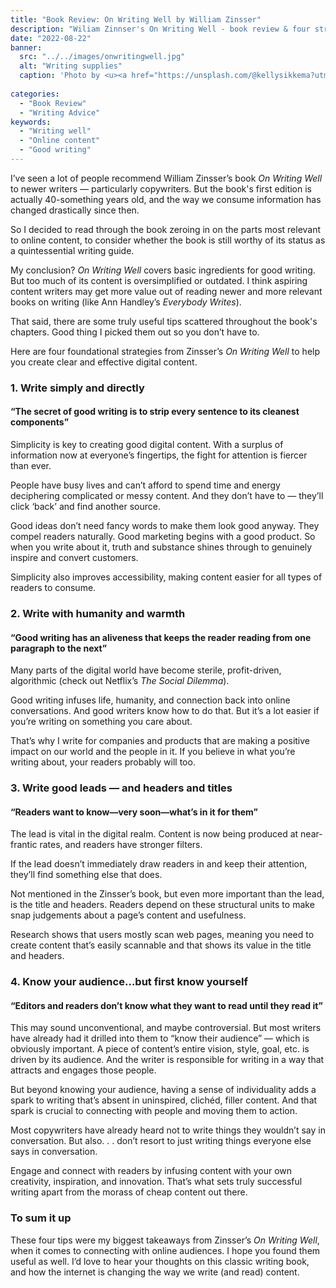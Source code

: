 ```yaml
---
title: "Book Review: On Writing Well by William Zinsser"
description: "Wiliam Zinnser's On Writing Well - book review & four strategies for writing well (online)"
date: "2022-08-22"
banner:
  src: "../../images/onwritingwell.jpg"
  alt: "Writing supplies"
  caption: 'Photo by <u><a href="https://unsplash.com/@kellysikkema?utm_source=unsplash&utm_medium=referral&utm_content=creditCopyText">Kelly Sikkema</a></u>'
  
categories:
  - "Book Review"
  - "Writing Advice"
keywords:
  - "Writing well"
  - "Online content"
  - "Good writing"
---
```

I’ve seen a lot of people recommend William Zinsser’s book *On Writing Well* to newer writers — particularly copywriters. But the book's first edition is actually 40-something years old, and the way we consume information has changed drastically since then.

So I decided to read through the book zeroing in on the parts most relevant to online content, to consider whether the book is still worthy of its status as a quintessential writing guide. 

My conclusion? *On Writing Well* covers basic ingredients for good writing. But too much of its content is oversimplified or outdated. I think aspiring content writers may get more value out of reading newer and more relevant books on writing (like Ann Handley’s *Everybody Writes*). 

That said, there are some truly useful tips scattered throughout the book's chapters. Good thing I picked them out so you don’t have to.

Here are four foundational strategies from Zinsser’s *On Writing Well* to help you create clear and effective digital content.

### 1. Write simply and directly

#### “The secret of good writing is to strip every sentence to its cleanest components”

Simplicity is key to creating good digital content. With a surplus of information now at everyone’s fingertips, the fight for attention is fiercer than ever. 

People have busy lives and can’t afford to spend time and energy deciphering complicated or messy content. And they don’t have to — they’ll click ‘back’ and find another source.

Good ideas don’t need fancy words to make them look good anyway. They compel readers naturally. Good marketing begins with a good product. So when you write about it, truth and substance shines through to genuinely inspire and convert customers.

Simplicity also improves accessibility, making content easier for all types of readers to consume.

### 2. Write with humanity and warmth

#### “Good writing has an aliveness that keeps the reader reading from one paragraph to the next”

Many parts of the digital world have become sterile, profit-driven, algorithmic (check out Netflix’s *The Social Dilemma*).

Good writing infuses life, humanity, and connection back into online conversations. And good writers know how to do that. But it’s a lot easier if you’re writing on something you care about. 

That’s why I write for companies and products that are making a positive impact on our world and the people in it. If you believe in what you’re writing about, your readers probably will too.

### 3. Write good leads — and headers and titles

#### “Readers want to know—very soon—what’s in it for them”

The lead is vital in the digital realm. Content is now being produced at near-frantic rates, and readers have stronger filters.

If the lead doesn’t immediately draw readers in and keep their attention, they’ll find something else that does.

Not mentioned in the Zinsser’s book, but even more important than the lead, is the title and headers. Readers depend on these structural units to make snap judgements about a page’s content and usefulness. 

Research shows that users mostly scan web pages, meaning you need to create content that’s easily scannable and that shows its value in the title and headers.

### 4. Know your audience…but first know yourself

#### “Editors and readers don’t know what they want to read until they read it”

This may sound unconventional, and maybe controversial. But most writers have already had it drilled into them to “know their audience” — which is obviously important. A piece of content’s entire vision, style, goal, etc. is driven by its audience. And the writer is responsible for writing in a way that attracts and engages those people.

But beyond knowing your audience, having a sense of individuality adds a spark to writing that’s absent in uninspired, clichéd, filler content. And that spark is crucial to connecting with people and moving them to action.

Most copywriters have already heard not to write things they wouldn’t say in conversation. But also. . . don’t resort to just writing things everyone else says in conversation. 

Engage and connect with readers by infusing content with your own creativity, inspiration, and innovation. That’s what sets truly successful writing apart from the morass of cheap content out there.

### To sum it up

These four tips were my biggest takeaways from Zinsser’s *On Writing Well*, when it comes to connecting with online audiences. I hope you found them useful as well. I’d love to hear your thoughts on this classic writing book, and how the internet is changing the way we write (and read) content.